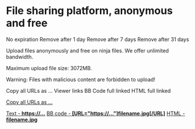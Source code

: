 File sharing platform, anonymous and free
=========================================

No expiration Remove after 1 day Remove after 7 days Remove after 31 days 

Upload files anonymously and free on ninja files. We offer unlimited bandwidth.

Maximum upload file size: 3072MB.

Warning: Files with malicious content are forbidden to upload!

Copy all URLs as ... Viewer links BB Code full linked HTML full linked

[Copy all URLs as ...](#)

[Text - **https://...**](#) [BB code - **\[URL="https://..."\]filename.jpg\[/URL\]**](#) [HTML - **<a href="https://...">filename.jpg</a>**](#)